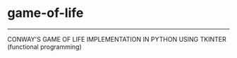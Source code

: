 # game-of-life
------------------
CONWAY'S GAME OF LIFE IMPLEMENTATION IN PYTHON USING TKINTER (functional programming)


